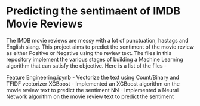 # Predicting the sentimaent of IMDB Movie Reviews

The IMDB movie reviews are messy with a lot of punctuation, hastags and English slang. This project aims to predict the sentiment of the movie review as either Positive or Negative using the review text. The files in this repository implement the various stages of building a Machine Learning algorithm that can satisfy the objective. Here is a list of the files - 

Feature Engineering.ipynb - Vectorize the text using Count/Binary and TFIDF vectorizer
XGBoost - Implemented an XGBoost algorithm on the movie review text to predict the sentiment
NN - Implemented a Neural Network algorithm on the movie review text to predict the sentiment
